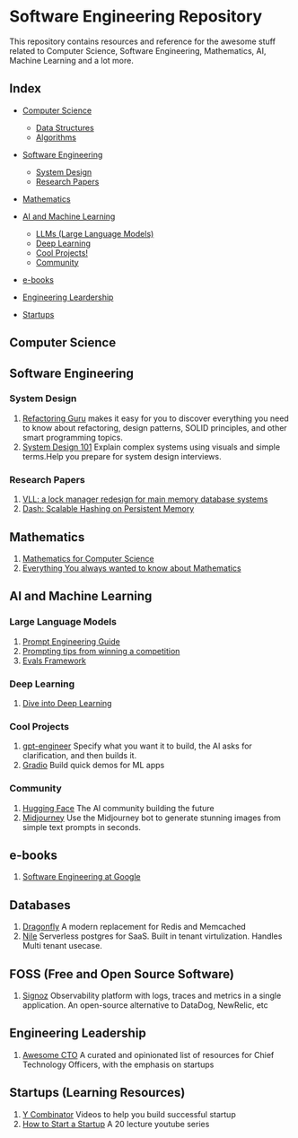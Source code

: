 # Software Engineering Repository

This repository contains resources and reference for the awesome stuff related to Computer Science, Software Engineering, Mathematics, AI, Machine Learning and a lot more.

## Index

- [Computer Science](#computer-science) 
    
    - [Data Structures](#data-structures)
    - [Algorithms](#algorithms)

- [Software Engineering](#software-engineering)

    - [System Design](#system-design)
    - [Research Papers](#research-papers)

- [Mathematics](#mathematics)
- [AI and Machine Learning](#ai-and-machine-learning)

    - [LLMs (Large Language Models)](#large-language-models)
    - [Deep Learning](#deep-learning)
    - [Cool Projects!](#cool-projects)
    - [Community](#community)

- [e-books](#e-books)
- [Engineering Leardership](#engineering-leadership)
- [Startups](#startups)



## Computer Science

## Software Engineering
### System Design
1. [Refactoring Guru](https://refactoring.guru) makes it easy for you to discover everything you need to know about refactoring, design patterns, SOLID principles, and other smart programming topics.
2. [System Design 101](https://github.com/ByteByteGoHq/system-design-101) Explain complex systems using visuals and simple terms.Help you prepare for system design interviews.

### Research Papers
1. [VLL: a lock manager redesign for main memory database systems](https://www.cs.umd.edu/~abadi/papers/vldbj-vll.pdf)
2. [Dash: Scalable Hashing on Persistent Memory](https://arxiv.org/pdf/2003.07302.pdf)

## Mathematics
1. [Mathematics for Computer Science](https://courses.csail.mit.edu/6.042/spring17/mcs.pdf)
2. [Everything You always wanted to know about Mathematics](https://www.math.cmu.edu/~jmackey/151_128/bws_book.pdf)


## AI and Machine Learning
### Large Language Models
1. [Prompt Engineering Guide](https://learnprompting.org/docs/intro)
2. [Prompting tips from winning a competition](https://towardsdatascience.com/how-i-won-singapores-gpt-4-prompt-engineering-competition-34c195a93d41)
3. [Evals Framework](https://github.com/openai/evals)

### Deep Learning
1. [Dive into Deep Learning](https://www.d2l.ai/chapter_preface/index.html)


### Cool Projects
1. [gpt-engineer](https://github.com/gpt-engineer-org/gpt-engineer) Specify what you want it to build, the AI asks for clarification, and then builds it.
2. [Gradio](https://www.gradio.app) Build quick demos for ML apps

### Community
1. [Hugging Face](https://huggingface.co) The AI community building the future
2. [Midjourney](https://docs.midjourney.com/docs/quick-start) Use the Midjourney bot to generate stunning images from simple text prompts in seconds.


## e-books
1. [Software Engineering at Google](https://abseil.io/resources/swe-book/html/toc.html)

## Databases
1.  [Dragonfly](https://github.com/dragonflydb/dragonfly) A modern replacement for Redis and Memcached
2.  [Nile](https://www.thenile.dev/)
    Serverless postgres for SaaS. Built in tenant virtulization. Handles Multi tenant usecase.

## FOSS (Free and Open Source Software)
1. [Signoz](https://github.com/signoz/signoz) Observability platform with logs, traces and metrics in a single application. An open-source alternative to DataDog, NewRelic, etc

## Engineering Leadership
1. [Awesome CTO](https://github.com/kuchin/awesome-cto) A curated and opinionated list of resources for Chief Technology Officers, with the emphasis on startups

## Startups (Learning Resources)
1. [Y Combinator](https://www.youtube.com/@ycombinator) Videos to help you build successful startup
2. [How to Start a Startup](https://www.youtube.com/playlist?list=PL5q_lef6zVkaTY_cT1k7qFNF2TidHCe-1) A 20 lecture youtube series